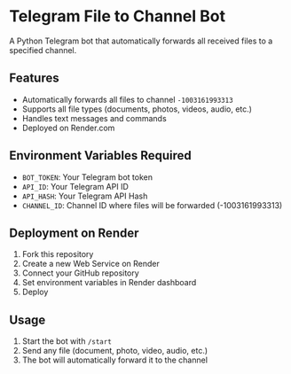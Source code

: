 # Telegram File to Channel Bot

A Python Telegram bot that automatically forwards all received files to a specified channel.

## Features

- Automatically forwards all files to channel `-1003161993313`
- Supports all file types (documents, photos, videos, audio, etc.)
- Handles text messages and commands
- Deployed on Render.com

## Environment Variables Required

- `BOT_TOKEN`: Your Telegram bot token
- `API_ID`: Your Telegram API ID
- `API_HASH`: Your Telegram API Hash
- `CHANNEL_ID`: Channel ID where files will be forwarded (-1003161993313)

## Deployment on Render

1. Fork this repository
2. Create a new Web Service on Render
3. Connect your GitHub repository
4. Set environment variables in Render dashboard
5. Deploy

## Usage

1. Start the bot with `/start`
2. Send any file (document, photo, video, audio, etc.)
3. The bot will automatically forward it to the channel